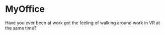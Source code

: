 # MyOffice
Have you ever been at work got the feeling of walking around work in VR at the same time?
